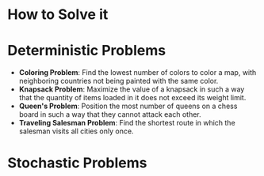 # How to Solve it

# Deterministic Problems

* **Coloring Problem**: Find the lowest number of colors to color a map, with neighboring countries not being painted with the same color.
* **Knapsack Problem**: Maximize the value of a knapsack in such a way that the quantity of items loaded in it does not exceed its weight limit.
* **Queen's Problem**: Position the most number of queens on a chess board in such a way that they cannot attack each other.
* **Traveling Salesman Problem**: Find the shortest route in which the salesman visits all cities only once.

# Stochastic Problems
